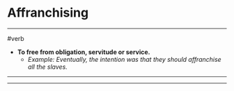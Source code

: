 # Affranchising
---
#verb
- **To free from obligation, servitude or service.**
	- _Example: Eventually, the intention was that they should affranchise all the slaves._
---
---
